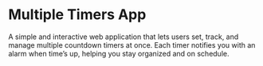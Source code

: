 # Multiple Timers App

A simple and interactive web application that lets users set, track, and manage multiple countdown timers at once. Each timer notifies you with an alarm when time’s up, helping you stay organized and on schedule.
